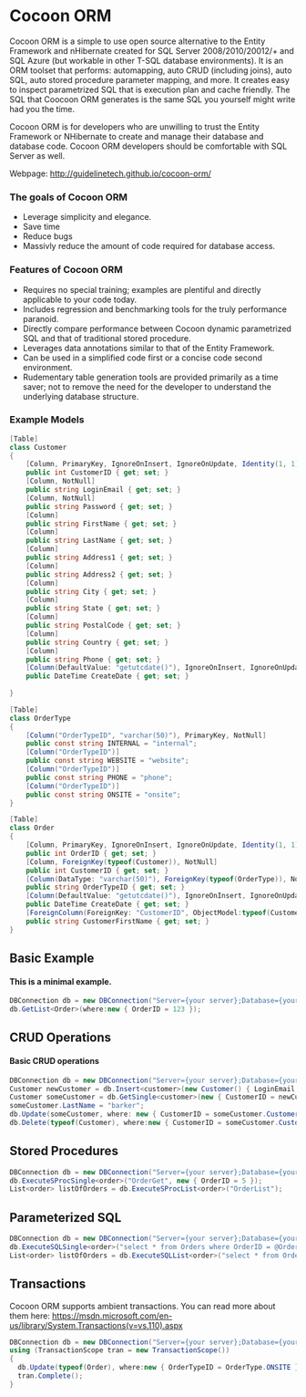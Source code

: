 # Cocoon ORM
Cocoon ORM is a simple to use open source alternative to the Entity Framework and nHibernate created for SQL Server 2008/2010/20012/+ and SQL Azure (but workable in other T-SQL database environments).  It is an ORM toolset that performs: automapping, auto CRUD (including joins), auto SQL, auto stored procedure parameter mapping, and more. It creates easy to inspect parametrized SQL that is execution plan and cache friendly.  The SQL that Coocoon ORM generates is the same SQL you yourself might write had you the time.  

Cocoon ORM is for developers who are unwilling to trust the Entity Framework or NHibernate to create and manage their database and database code.  Cocoon ORM developers should be comfortable with SQL Server as well.  

Webpage: http://guidelinetech.github.io/cocoon-orm/

### The goals of Cocoon ORM 
- Leverage simplicity and elegance.
- Save time
- Reduce bugs
- Massivly reduce the amount of code required for database access.  

### Features of Cocoon ORM
- Requires no special training; examples are plentiful and directly applicable to your code today.  
- Includes regression and benchmarking tools for the truly performance paranoid.  
- Directly compare performance between Cocoon dynamic parametrized SQL and that of traditional stored procedure.  
- Leverages data annotations similar to that of the Entity Framework.  
- Can be used in a simplified code first or a concise code second environment.
- Rudementary table generation tools are provided primarily as a time saver; not to remove the need for the developer to understand the underlying database structure.

### Example Models
```cs
[Table]
class Customer
{
    [Column, PrimaryKey, IgnoreOnInsert, IgnoreOnUpdate, Identity(1, 1)]
    public int CustomerID { get; set; }
    [Column, NotNull]
    public string LoginEmail { get; set; }
    [Column, NotNull]
    public string Password { get; set; }
    [Column]
    public string FirstName { get; set; }
    [Column]
    public string LastName { get; set; }
    [Column]
    public string Address1 { get; set; }
    [Column]
    public string Address2 { get; set; }
    [Column]
    public string City { get; set; }
    [Column]
    public string State { get; set; }
    [Column]
    public string PostalCode { get; set; }
    [Column]
    public string Country { get; set; }
    [Column]
    public string Phone { get; set; }
    [Column(DefaultValue: "getutcdate()"), IgnoreOnInsert, IgnoreOnUpdate, NotNull]
    public DateTime CreateDate { get; set; }
    
}

[Table]
class OrderType
{
    [Column("OrderTypeID", "varchar(50)"), PrimaryKey, NotNull]
    public const string INTERNAL = "internal";
    [Column("OrderTypeID")]
    public const string WEBSITE = "website";
    [Column("OrderTypeID")]
    public const string PHONE = "phone";
    [Column("OrderTypeID")]
    public const string ONSITE = "onsite";     
}

[Table]
class Order
{
    [Column, PrimaryKey, IgnoreOnInsert, IgnoreOnUpdate, Identity(1, 1)]
    public int OrderID { get; set; }
    [Column, ForeignKey(typeof(Customer)), NotNull]
    public int CustomerID { get; set; }
    [Column(DataType: "varchar(50)"), ForeignKey(typeof(OrderType)), NotNull]
    public string OrderTypeID { get; set; }
    [Column(DefaultValue: "getutcdate()"), IgnoreOnInsert, IgnoreOnUpdate, NotNull]
    public DateTime CreateDate { get; set; }
    [ForeignColumn(ForeignKey: "CustomerID", ObjectModel:typeof(Customer), OverrideName: "FirstName")]
    public string CustomerFirstName { get; set; }
}
```

## Basic Example
#### This is a minimal example.
```cs
DBConnection db = new DBConnection("Server={your server};Database={your database};Uid={user id};Pwd={password};");
db.GetList<Order>(where:new { OrderID = 123 });
```

## CRUD Operations
#### Basic CRUD operations
```cs
DBConnection db = new DBConnection("Server={your server};Database={your database};Uid={user id};Pwd={password};");
Customer newCustomer = db.Insert<customer>(new Customer() { LoginEmail = "customer@email.com", FirstName = "bob" });
Customer someCustomer = db.GetSingle<customer>(new { CustomerID = newCustomer.CustomerID });
someCustomer.LastName = "barker";
db.Update(someCustomer, where: new { CustomerID = someCustomer.CustomerID });
db.Delete(typeof(Customer), where:new { CustomerID = someCustomer.CustomerID });
```

## Stored Procedures
```cs
DBConnection db = new DBConnection("Server={your server};Database={your database};Uid={user id};Pwd={password};");
db.ExecuteSProcSingle<order>("OrderGet", new { OrderID = 5 });
List<order> listOfOrders = db.ExecuteSProcList<order>("OrderList");
```

## Parameterized SQL
```cs
DBConnection db = new DBConnection("Server={your server};Database={your database};Uid={user id};Pwd={password};");
db.ExecuteSQLSingle<order>("select * from Orders where OrderID = @OrderID", new { OrderID = 5 });
List<order> listOfOrders = db.ExecuteSQLList<order>("select * from Orders");
```

## Transactions
Cocoon ORM supports ambient transactions.
You can read more about them here: https://msdn.microsoft.com/en-us/library/System.Transactions(v=vs.110).aspx
```cs
DBConnection db = new DBConnection("Server={your server};Database={your database};Uid={user id};Pwd={password};");
using (TransactionScope tran = new TransactionScope())
{
  db.Update(typeof(Order), where:new { OrderTypeID = OrderType.ONSITE }, new { OrderID = 2 });
  tran.Complete();
}
```
